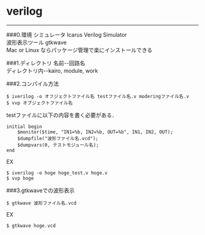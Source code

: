 # verilog
----


###0.環境
シミュレータ Icarus Verilog Simulator  
波形表示ツール gtkwave  
Mac or Linux ならパッケージ管理で楽にインストールできる  


###1.ディレクトリ
名前--回路名  
ディレクトリ内--kairo, module, work  


###2.コンパイル方法

    $ iverilog -o オフジェクトファイル名 testファイル名.v moderingファイル名.v  
    $ vvp オブジェクトファイル名  

testファイルに以下の内容を書く必要がある．  

    initial begin  
        $monitor($time, "IN1=%b, IN2=%b, OUT=%b", IN1, IN2, OUT);  
        $dumpfile("波形ファイル名.vcd");  
        $dumpvars(0, テストモジュール名);  
    end

EX  

    $ iverilog -o hoge hoge_test.v hoge.v  
    $ vvp hoge


###3.gtkwaveでの波形表示

    $ gtkwave 波形ファイル名.vcd

EX  

    $ gtkwave hoge.vcd

